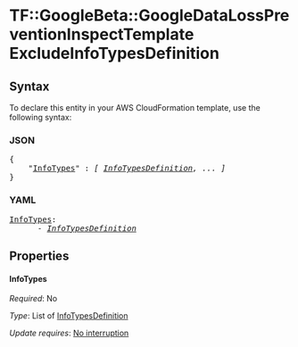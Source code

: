 # TF::GoogleBeta::GoogleDataLossPreventionInspectTemplate ExcludeInfoTypesDefinition

## Syntax

To declare this entity in your AWS CloudFormation template, use the following syntax:

### JSON

<pre>
{
    "<a href="#infotypes" title="InfoTypes">InfoTypes</a>" : <i>[ <a href="infotypesdefinition.md">InfoTypesDefinition</a>, ... ]</i>
}
</pre>

### YAML

<pre>
<a href="#infotypes" title="InfoTypes">InfoTypes</a>: <i>
      - <a href="infotypesdefinition.md">InfoTypesDefinition</a></i>
</pre>

## Properties

#### InfoTypes

_Required_: No

_Type_: List of <a href="infotypesdefinition.md">InfoTypesDefinition</a>

_Update requires_: [No interruption](https://docs.aws.amazon.com/AWSCloudFormation/latest/UserGuide/using-cfn-updating-stacks-update-behaviors.html#update-no-interrupt)

